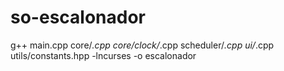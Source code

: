 # so-escalonador

g++ main.cpp core/*.cpp core/clock/*.cpp scheduler/*.cpp ui/*.cpp utils/constants.hpp -lncurses -o escalonador